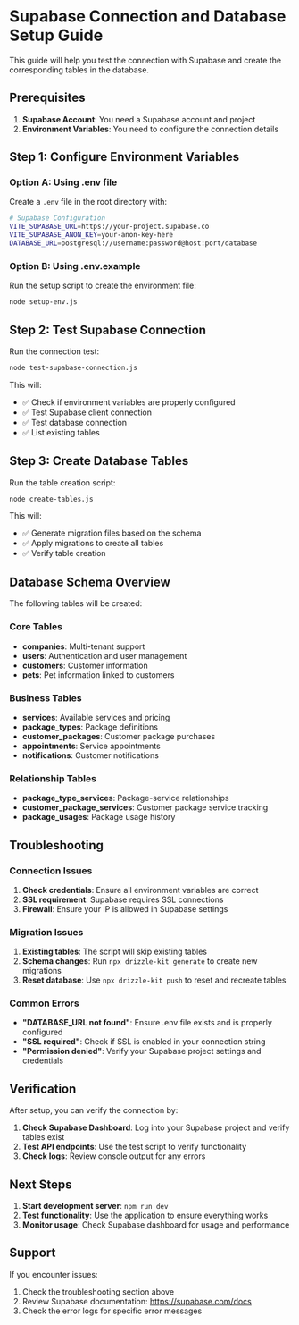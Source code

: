 # Supabase Connection and Database Setup Guide

This guide will help you test the connection with Supabase and create the corresponding tables in the database.

## Prerequisites

1. **Supabase Account**: You need a Supabase account and project
2. **Environment Variables**: You need to configure the connection details

## Step 1: Configure Environment Variables

### Option A: Using .env file
Create a `.env` file in the root directory with:

```bash
# Supabase Configuration
VITE_SUPABASE_URL=https://your-project.supabase.co
VITE_SUPABASE_ANON_KEY=your-anon-key-here
DATABASE_URL=postgresql://username:password@host:port/database
```

### Option B: Using .env.example
Run the setup script to create the environment file:
```bash
node setup-env.js
```

## Step 2: Test Supabase Connection

Run the connection test:
```bash
node test-supabase-connection.js
```

This will:
- ✅ Check if environment variables are properly configured
- ✅ Test Supabase client connection
- ✅ Test database connection
- ✅ List existing tables

## Step 3: Create Database Tables

Run the table creation script:
```bash
node create-tables.js
```

This will:
- ✅ Generate migration files based on the schema
- ✅ Apply migrations to create all tables
- ✅ Verify table creation

## Database Schema Overview

The following tables will be created:

### Core Tables
- **companies**: Multi-tenant support
- **users**: Authentication and user management
- **customers**: Customer information
- **pets**: Pet information linked to customers

### Business Tables
- **services**: Available services and pricing
- **package_types**: Package definitions
- **customer_packages**: Customer package purchases
- **appointments**: Service appointments
- **notifications**: Customer notifications

### Relationship Tables
- **package_type_services**: Package-service relationships
- **customer_package_services**: Customer package service tracking
- **package_usages**: Package usage history

## Troubleshooting

### Connection Issues
1. **Check credentials**: Ensure all environment variables are correct
2. **SSL requirement**: Supabase requires SSL connections
3. **Firewall**: Ensure your IP is allowed in Supabase settings

### Migration Issues
1. **Existing tables**: The script will skip existing tables
2. **Schema changes**: Run `npx drizzle-kit generate` to create new migrations
3. **Reset database**: Use `npx drizzle-kit push` to reset and recreate tables

### Common Errors
- **"DATABASE_URL not found"**: Ensure .env file exists and is properly configured
- **"SSL required"**: Check if SSL is enabled in your connection string
- **"Permission denied"**: Verify your Supabase project settings and credentials

## Verification

After setup, you can verify the connection by:

1. **Check Supabase Dashboard**: Log into your Supabase project and verify tables exist
2. **Test API endpoints**: Use the test script to verify functionality
3. **Check logs**: Review console output for any errors

## Next Steps

1. **Start development server**: `npm run dev`
2. **Test functionality**: Use the application to ensure everything works
3. **Monitor usage**: Check Supabase dashboard for usage and performance

## Support

If you encounter issues:
1. Check the troubleshooting section above
2. Review Supabase documentation: https://supabase.com/docs
3. Check the error logs for specific error messages

